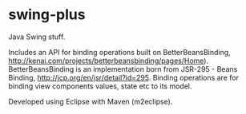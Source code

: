 swing-plus
==========

Java Swing stuff.

Includes an API for binding operations built on BetterBeansBinding, http://kenai.com/projects/betterbeansbinding/pages/Home).
BetterBeansBinding is an implementation born from JSR-295 - Beans Binding, http://jcp.org/en/jsr/detail?id=295.
Binding operations are for binding view components values, state etc to its model.


Developed using Eclipse with Maven (m2eclipse).